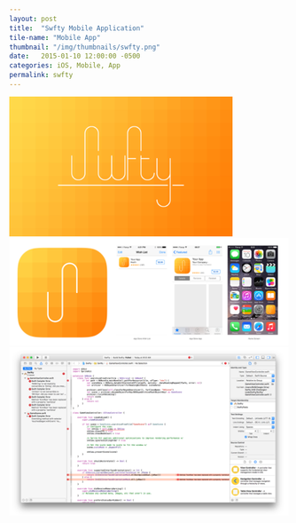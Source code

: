 ```yaml
---
layout: post
title:  "Swfty Mobile Application"
tile-name: "Mobile App"
thumbnail: "/img/thumbnails/swfty.png"
date:   2015-01-10 12:00:00 -0500
categories: iOS, Mobile, App
permalink: swfty
---
```


<div class="image-container"><img src="../img/swfty/landingPage.jpg" alt="Landing Page" class="image-center" style="width:80%" />
<img src="../img/swfty/appIcon.png" alt="App Icon" />
<img src="../img/swfty/xCode.png" alt="xCode" /></div>
